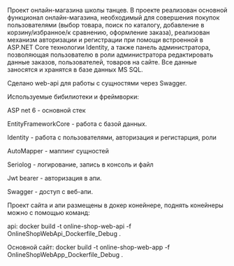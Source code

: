 Проект онлайн-магазина школы танцев. 
В проекте реализован основной функционал онлайн-магазина, необходимый для совершения покупок пользователями (выбор товара, поиск по каталогу, добавление в корзину/избранное/к сравнению, оформление заказа), реализован механизм авторизации и регистрации при помощи встроенной в ASP.NET Core технологии Identity, а также панель администратора, позволяющая пользователю в роли администратора редактировать данные заказов, пользователей, товаров на сайте. 
Все данные заносятся и хранятся в базе данных MS SQL.

Сделано web-api для работы с сущностями через Swagger.

Используемые бибилиотеки и фреймворки:

ASP net 6 - основной стек

EntityFrameworkCore - работа с базой данных.

Identity - работа с пользователями, авторизация и регистарция, роли

AutoMapper - маппинг сущностей

Seriolog - логирование, запись в консоль и файл

Jwt bearer - авторизация в апи.

Swagger - доступ с веб-апи.




Проект сайта и апи размещены в докер конейнере, поднять конейнеры можно с помощью команд:

api: docker build -t online-shop-web-api -f OnlineShopWebApi_Dockerfile_Debug .

Основной сайт: docker build -t online-shop-web-app -f OnlineShopWebApp_Dockerfile_Debug .








